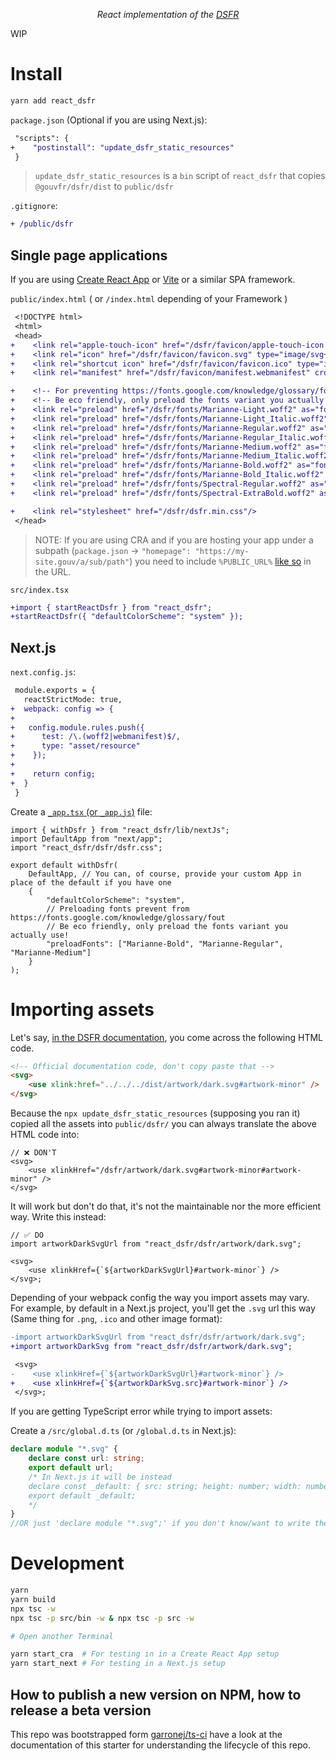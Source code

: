 <p align="center">
    <i>React implementation of the <a href="https://www.systeme-de-design.gouv.fr/">DSFR</a></i>
</p>

WIP

# Install

```bash
yarn add react_dsfr
```

`package.json` (Optional if you are using Next.js):

```diff
 "scripts": {
+    "postinstall": "update_dsfr_static_resources"
 }
```

> `update_dsfr_static_resources` is a `bin` script of `react_dsfr` that copies `@gouvfr/dsfr/dist` to `public/dsfr`

`.gitignore`:

```diff
+ /public/dsfr
```

## Single page applications

If you are using [Create React App](https://create-react-app.dev/) or [Vite](https://vitejs.dev/) or a similar SPA framework.

`public/index.html` ( or `/index.html` depending of your Framework )

```diff
 <!DOCTYPE html>
 <html>
 <head>
+    <link rel="apple-touch-icon" href="/dsfr/favicon/apple-touch-icon.png" />
+    <link rel="icon" href="/dsfr/favicon/favicon.svg" type="image/svg+xml" />
+    <link rel="shortcut icon" href="/dsfr/favicon/favicon.ico" type="image/x-icon" />
+    <link rel="manifest" href="/dsfr/favicon/manifest.webmanifest" crossorigin="use-credentials" />

+    <!-- For preventing https://fonts.google.com/knowledge/glossary/fout -->
+    <!-- Be eco friendly, only preload the fonts variant you actually use ! -->
+    <link rel="preload" href="/dsfr/fonts/Marianne-Light.woff2" as="font" crossorigin="anonymous" />
+    <link rel="preload" href="/dsfr/fonts/Marianne-Light_Italic.woff2" as="font" crossorigin="anonymous" />
+    <link rel="preload" href="/dsfr/fonts/Marianne-Regular.woff2" as="font" crossorigin="anonymous" />
+    <link rel="preload" href="/dsfr/fonts/Marianne-Regular_Italic.woff2" as="font" crossorigin="anonymous" />
+    <link rel="preload" href="/dsfr/fonts/Marianne-Medium.woff2" as="font" crossorigin="anonymous" />
+    <link rel="preload" href="/dsfr/fonts/Marianne-Medium_Italic.woff2" as="font" crossorigin="anonymous" />
+    <link rel="preload" href="/dsfr/fonts/Marianne-Bold.woff2" as="font" crossorigin="anonymous" />
+    <link rel="preload" href="/dsfr/fonts/Marianne-Bold_Italic.woff2" as="font" crossorigin="anonymous" />
+    <link rel="preload" href="/dsfr/fonts/Spectral-Regular.woff2" as="font" crossorigin="anonymous" />
+    <link rel="preload" href="/dsfr/fonts/Spectral-ExtraBold.woff2" as="font" crossorigin="anonymous" />

+    <link rel="stylesheet" href="/dsfr/dsfr.min.css"/>
 </head>
```

> NOTE: If you are using CRA and if you are hosting your app under a subpath (`package.json` -> `"homepage": "https://my-site.gouv/a/sub/path"`) you need to include
> `%PUBLIC_URL%` [like so](https://github.com/codegouvfr/react_dsfr/blob/c13d1066b188a509d5808aa6c87722bedc35f21f/src/test/apps/cra/public/index.html#L10-L21) in the URL.

`src/index.tsx`

```diff
+import { startReactDsfr } from "react_dsfr";
+startReactDsfr({ "defaultColorScheme": "system" });
```

## Next.js

`next.config.js`:

```diff
 module.exports = {
   reactStrictMode: true,
+  webpack: config => {
+
+   config.module.rules.push({
+      test: /\.(woff2|webmanifest)$/,
+      type: "asset/resource"
+    });
+
+    return config;
+  }
 }
```

Create a [`_app.tsx` (or `_app.js`)](https://nextjs.org/docs/advanced-features/custom-app) file:

```tsx
import { withDsfr } from "react_dsfr/lib/nextJs";
import DefaultApp from "next/app";
import "react_dsfr/dsfr/dsfr.css";

export default withDsfr(
    DefaultApp, // You can, of course, provide your custom App in place of the default if you have one
    {
        "defaultColorScheme": "system",
        // Preloading fonts prevent from https://fonts.google.com/knowledge/glossary/fout
        // Be eco friendly, only preload the fonts variant you actually use!
        "preloadFonts": ["Marianne-Bold", "Marianne-Regular", "Marianne-Medium"]
    }
);
```

# Importing assets

Let's say, [in the DSFR documentation](https://www.systeme-de-design.gouv.fr/elements-d-interface/composants/parametres-d-affichage), you come
across the following HTML code.

```html
<!-- Official documentation code, don't copy paste that -->
<svg>
    <use xlink:href="../../../dist/artwork/dark.svg#artwork-minor" />
</svg>
```

Because the `npx update_dsfr_static_resources` (supposing you ran it) copied
all the assets into `public/dsfr/` you can always translate the above HTML code into:

```tsx
// ❌ DON'T
<svg>
    <use xlinkHref="/dsfr/artwork/dark.svg#artwork-minor#artwork-minor" />
</svg>
```

It will work but don't do that, it's not the maintainable nor the more efficient way.
Write this instead:

```tsx
// ✅ DO
import artworkDarkSvgUrl from "react_dsfr/dsfr/artwork/dark.svg";

<svg>
    <use xlinkHref={`${artworkDarkSvgUrl}#artwork-minor`} />
</svg>;
```

Depending of your webpack config the way you import assets may vary.  
For example, by default in a Next.js project, you'll get the `.svg` url
this way (Same thing for `.png`, `.ico` and other image format):

```diff
-import artworkDarkSvgUrl from "react_dsfr/dsfr/artwork/dark.svg";
+import artworkDarkSvg from "react_dsfr/dsfr/artwork/dark.svg";

 <svg>
-    <use xlinkHref={`${artworkDarkSvgUrl}#artwork-minor`} />
+    <use xlinkHref={`${artworkDarkSvg.src}#artwork-minor`} />
 </svg>;
```

If you are getting TypeScript error while trying to import assets:

Create a `/src/global.d.ts` (or `/global.d.ts` in Next.js):

```typescript
declare module "*.svg" {
    declare const url: string;
    export default url;
    /* In Next.js it will be instead
    declare const _default: { src: string; height: number; width: number; };
    export default _default;
    */
}
//OR just 'declare module "*.svg";' if you don't know/want to write the actual type.
```

# Development

```bash
yarn
yarn build
npx tsc -w
npx tsc -p src/bin -w & npx tsc -p src -w

# Open another Terminal

yarn start_cra  # For testing in in a Create React App setup
yarn start_next # For testing in a Next.js setup
```

## How to publish a new version on NPM, how to release a beta version

This repo was bootstrapped form [garronej/ts-ci](https://github.com/garronej/ts-ci) have a look at the
documentation of this starter for understanding the lifecycle of this repo.
